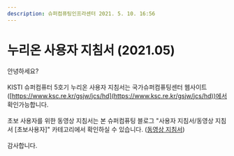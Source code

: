```yaml
---
description: 슈퍼컴퓨팅인프라센터 2021. 5. 10. 16:56
---
```


# 누리온 사용자 지침서 (2021.05)

안녕하세요?\
\
KISTI 슈퍼컴퓨터 5호기 누리온 사용자 지침서는 국가슈퍼컴퓨팅센터 웹사이트([https://www.ksc.re.kr/gsjw/jcs/hd](https://www.ksc.re.kr/gsjw/jcs/hd))에서 확인가능합니다.\
\
초보 사용자를 위한 동영상 지침서는 본 슈퍼컴퓨팅 블로그 "사용자 지침서/동영상 지침서 \[초보사용자]" 카테고리에서 확인하실 수 있습니다. ([동영상 지침서](https://blog.ksc.re.kr/category/%EC%82%AC%EC%9A%A9%EC%9E%90%20%EC%A7%80%EC%B9%A8%EC%84%9C/%EB%8F%99%EC%98%81%EC%83%81%20%EC%A7%80%EC%B9%A8%EC%84%9C%20\[%EC%B4%88%EB%B3%B4%EC%82%AC%EC%9A%A9%EC%9E%90]))\
\
감사합니다.
